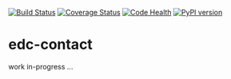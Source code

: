 [![Build Status](https://travis-ci.org/botswana-harvard/edc-contact.svg?branch=develop)](https://travis-ci.org/botswana-harvard/edc-contact)
[![Coverage Status](https://coveralls.io/repos/botswana-harvard/edc-contact/badge.svg?branch=develop)](https://coveralls.io/r/botswana-harvard/edc-contact?branch=develop)
[![Code Health](https://landscape.io/github/botswana-harvard/edc-contact/develop/landscape.svg?style=flat)](https://landscape.io/github/botswana-harvard/edc-contact/develop)
[![PyPI version](https://badge.fury.io/py/edc-contact.svg)](http://badge.fury.io/py/edc-contact)

# edc-contact

work in-progress ...
